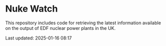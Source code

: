 # Nuke Watch

This repository includes code for retrieving the latest information available on the output of EDF nuclear power plants in the UK.

Last updated: 2025-01-16 08:17